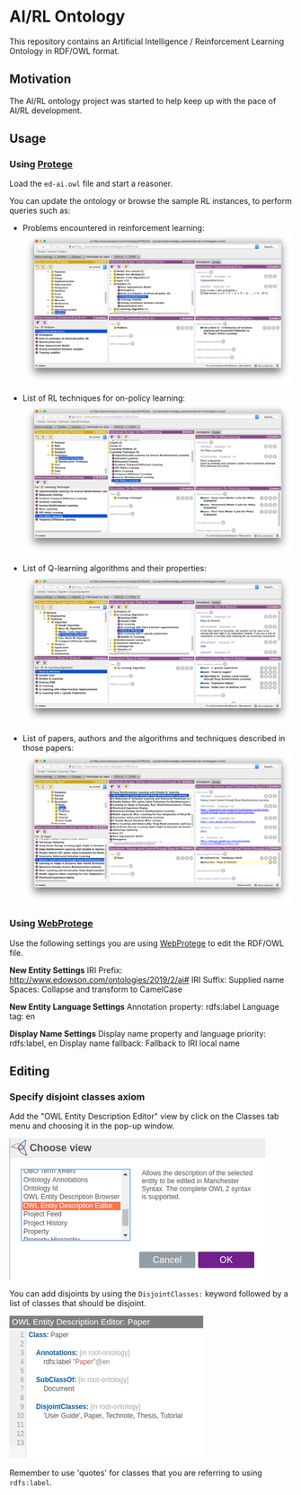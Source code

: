 # AI/RL Ontology

This repository contains an Artificial Intelligence / Reinforcement Learning Ontology in RDF/OWL format.

## Motivation

The AI/RL ontology project was started to help keep up with the pace of AI/RL development.

## Usage

### Using [Protege](https://protege.stanford.edu)

Load the `ed-ai.owl` file and start a reasoner.

You can update the ontology or browse the sample RL instances, to perform queries such as:

- Problems encountered in reinforcement learning:
![rl-problem-compounding-errors.png](image/protege/rl-problem-compounding-errors.png)

- List of RL techniques for on-policy learning:
![rl-technique-learning-technique-on-policy-evaluation.png](image/protege/rl-technique-learning-technique-on-policy-evaluation.png)

- List of Q-learning algorithms and their properties:
![rl-algorithm-qlearning-algorithm-dqn.png](image/protege/rl-algorithm-qlearning-algorithm-dqn.png)

- List of papers, authors and the algorithms and techniques described in those papers:
![rl-paper-human-level-control-through-deep-reinforcement-learning.png](image/protege/rl-paper-human-level-control-through-deep-reinforcement-learning.png)


### Using [WebProtege](https://webprotege.stanford.edu)

Use the following settings you are using [WebProtege](https://webprotege.stanford.edu) to edit the RDF/OWL file.

**New Entity Settings**
IRI Prefix: http://www.edowson.com/ontologies/2019/2/ai#
IRI Suffix: Supplied name
Spaces: Collapse and transform to CamelCase

**New Entity Language Settings**
Annotation property: rdfs:label
Language tag: en

**Display Name Settings**
Display name property and language priority: rdfs:label, en
Display name fallback: Fallback to IRI local name

## Editing

### Specify disjoint classes axiom

Add the "OWL Entity Description Editor" view by click on the Classes tab menu and choosing it in the pop-up window.

![webprotege-classes-choose-view-owl-entity-description-editor.png](image/webprotege/webprotege-classes-choose-view-owl-entity-description-editor.png)

You can add disjoints by using the `DisjointClasses:` keyword followed by a list of classes that should be disjoint.

![webprotege-owl-entity-description-editor-paper.png](image/webprotege/webprotege-owl-entity-description-editor-paper.png)

Remember to use 'quotes' for classes that you are referring to using `rdfs:label`.
